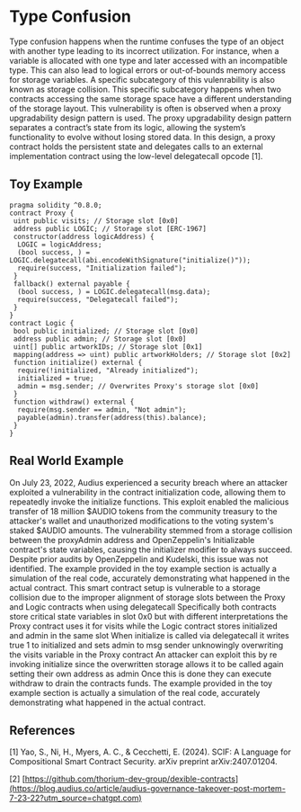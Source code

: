 # Type Confusion
Type confusion happens when the runtime confuses the type of an object with another type leading to its incorrect utilization. For instance, when a variable is allocated with one type and later accessed with an incompatible type. This can also lead to logical errors or out-of-bounds memory access for storage variables. A specific subcategory of this vulenrability is also known as storage collision. This specific subcategory happens when two contracts accessing the same storage space have a different understanding of the storage layout. This vulnerability is often is observed when a proxy upgradability design pattern is used. 
The proxy upgradability design pattern separates a contract’s state from its logic, allowing the system’s functionality to evolve without losing stored data. In this design, a proxy contract holds the persistent state and delegates calls to an external implementation contract using the low-level  delegatecall opcode [1].
## Toy Example
```Solidity
pragma solidity ^0.8.0;
contract Proxy {
 uint public visits; // Storage slot [0x0]
 address public LOGIC; // Storage slot [ERC-1967]
 constructor(address logicAddress) {
  LOGIC = logicAddress;
  (bool success, ) = LOGIC.delegatecall(abi.encodeWithSignature("initialize()"));
  require(success, "Initialization failed");
 }
 fallback() external payable {
  (bool success, ) = LOGIC.delegatecall(msg.data);
  require(success, "Delegatecall failed");
 }
}
contract Logic {
 bool public initialized; // Storage slot [0x0]
 address public admin; // Storage slot [0x0]
 uint[] public artworkIDs; // Storage slot [0x1]
 mapping(address => uint) public artworkHolders; // Storage slot [0x2]
 function initialize() external {
  require(!initialized, "Already initialized");
  initialized = true;
  admin = msg.sender; // Overwrites Proxy's storage slot [0x0]
 }
 function withdraw() external {
  require(msg.sender == admin, "Not admin");
  payable(admin).transfer(address(this).balance);
 }
}
```

## Real World Example
On July 23, 2022, Audius experienced a security breach where an attacker exploited a vulnerability in the contract initialization code, allowing them to repeatedly invoke the initialize functions. This exploit enabled the malicious transfer of 18 million $AUDIO tokens from the community treasury to the attacker's wallet and unauthorized modifications to the voting system's staked $AUDIO amounts. The vulnerability stemmed from a storage collision between the proxyAdmin address and OpenZeppelin's Initializable contract's state variables, causing the initializer modifier to always succeed. Despite prior audits by OpenZeppelin and Kudelski, this issue was not identified.
The example provided in the toy example section is actually a simulation of the real code, accurately demonstrating what happened in the actual contract.
This smart contract setup is vulnerable to a storage collision due to the improper alignment of storage slots between the Proxy and Logic contracts when using delegatecall Specifically both contracts store critical state variables in slot 0x0 but with different interpretations the Proxy contract uses it for visits while the Logic contract stores initialized and admin in the same slot When initialize is called via delegatecall it writes true 1 to initialized and sets admin to msg sender unknowingly overwriting the visits variable in the Proxy contract An attacker can exploit this by re invoking initialize since the overwritten storage allows it to be called again setting their own address as admin Once this is done they can execute withdraw to drain the contracts funds.
The example provided in the toy example section is actually a simulation of the real code, accurately demonstrating what happened in the actual contract.

## References
[1] Yao, S., Ni, H., Myers, A. C., & Cecchetti, E. (2024). SCIF: A Language for Compositional Smart Contract Security. arXiv preprint arXiv:2407.01204.

[2] [https://github.com/thorium-dev-group/dexible-contracts](https://blog.audius.co/article/audius-governance-takeover-post-mortem-7-23-22?utm_source=chatgpt.com)



